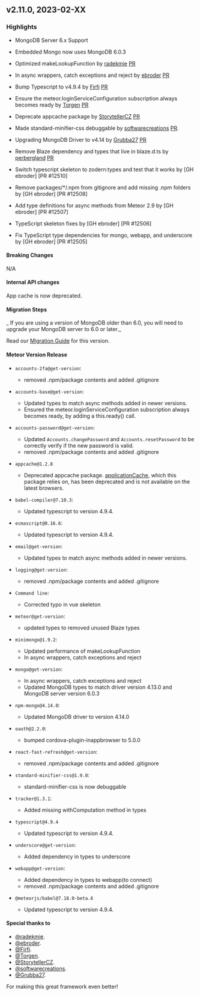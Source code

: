 ## v2.11.0, 2023-02-XX

### Highlights

* MongoDB Server 6.x Support
* Embedded Mongo now uses MongoDB 6.0.3
* Optimized makeLookupFunction
  by [radekmie](https://github.com/radekmie) [PR](https://github.com/meteor/meteor/pull/12462)
* In async wrappers, catch exceptions and reject
  by [ebroder](https://github.com/ebroder) [PR](https://github.com/meteor/meteor/pull/12469)
* Bump Typescript to v4.9.4 by [Firfi](https://github.com/Firfi) [PR](https://github.com/meteor/meteor/pull/12465)
* Ensure the meteor.loginServiceConfiguration subscription always becomes ready
  by [Torgen](https://github.com/Torgen) [PR](https://github.com/meteor/meteor/pull/12480)
* Deprecate appcache package
  by [StorytellerCZ](https://github.com/StorytellerCZ) [PR](https://github.com/meteor/meteor/pull/12456)
* Made standard-minifier-css debuggable
  by [softwarecreations](https://github.com/softwarecreations) [PR](https://github.com/meteor/meteor/pull/12478).
* Upgrading MongoDB Driver to v4.14
  by [Grubba27](https://github.com/Grubba27) [PR](https://github.com/meteor/meteor/pull/12501)
* Remove Blaze dependency and types that live in blaze.d.ts
  by [perbergland](https://github.com/perbergland) [PR](https://github.com/meteor/meteor/pull/12428)

* Switch typescript skeleton to zodern:types and test that it works by [GH ebroder] [PR #12510]
* Remove packages/*/.npm from gitignore and add missing .npm folders by [GH ebroder] [PR #12508]
* Add type definitions for async methods from Meteor 2.9 by [GH ebroder] [PR #12507]
* TypeScript skeleton fixes by [GH ebroder] [PR #12506]
* Fix TypeScript type dependencies for mongo, webapp, and underscore by [GH ebroder] [PR #12505]

#### Breaking Changes

N/A

#### Internal API changes

App cache is now deprecated.

#### Migration Steps

_ If you are using a version of MongoDB older than 6.0, you will need to upgrade your MongoDB server to 6.0 or later._

Read our [Migration Guide](https://guide.meteor.com/2.11-migration.html) for this version.

#### Meteor Version Release

* `accounts-2fa@get-version`:
    - removed .npm/package contents and added .gitignore

* `accounts-base@get-version`:
    - Updated types to match async methods added in newer versions.
    - Ensured the meteor.loginServiceConfiguration subscription always becomes ready, by adding a this.ready() call.

* `accounts-password@get-version`:
    - Updated `Accounts.changePassword` and `Accounts.resetPassword` to be correctly verify if the new password is
      valid.
    - removed .npm/package contents and added .gitignore

* `appcache@1.2.8`
    - Deprecated appcache
      package. [applicationCache](https://developer.mozilla.org/en-US/docs/Web/API/Window/applicationCache), which this
      package relies on, has been deprecated and is not available on the latest browsers.

* `babel-compiler@7.10.3`:
    - Updated typescript to version 4.9.4.

* `ecmascript@0.16.6`:
    - Updated typescript to version 4.9.4.

* `email@get-version`:
    - Updated types to match async methods added in newer versions.

* `logging@get-version`:
    - removed .npm/package contents and added .gitignore

* `Command line`:
    - Corrected typo in vue skeleton

* `meteor@get-version`:
    - updated types to removed unused Blaze types

* `minimongo@1.9.2`:
    - Updated performance of makeLookupFunction
    - In async wrappers, catch exceptions and reject

* `mongo@get-version`:
    - In async wrappers, catch exceptions and reject
    - Updated MongoDB types to match driver version 4.13.0 and MongoDB server version 6.0.3

* `npm-mongo@4.14.0`:
    - Updated MongoDB driver to version 4.14.0

* `oauth@2.2.0`:
    - bumped cordova-plugin-inappbrowser to 5.0.0

* `react-fast-refresh@get-version`:
  - removed .npm/package contents and added .gitignore

* `standard-minifier-css@1.9.0`:
    - standard-minifier-css is now debuggable

* `tracker@1.3.1`:
    - Added missing withComputation method in types

* `typescript@4.9.4`
    - Updated typescript to version 4.9.4.

* `underscore@get-version`:
    - Added dependency in types to underscore

* `webapp@get-version`:
  - Added dependency in types to webapp(to connect)
  - removed .npm/package contents and added .gitignore

* `@meteorjs/babel@7.18.0-beta.6`
    - Updated typescript to version 4.9.4.

#### Special thanks to

- [@radekmie](https://github.com/radekmie).
- [@ebroder](https://github.com/ebroder).
- [@Firfi](https://github.com/Firfi).
- [@Torgen](https://github.com/Torgen).
- [@StorytellerCZ](https://github.com/StorytellerCZ).
- [@softwarecreations](https://github.com/softwarecreations).
- [@Grubba27](https://github.com/Grubba27).

For making this great framework even better!



